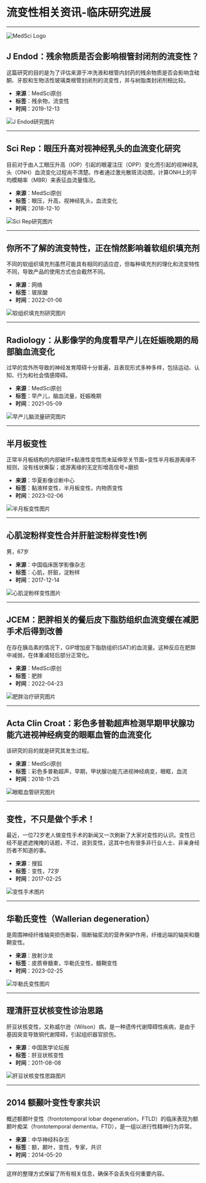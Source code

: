 # 流变性相关资讯-临床研究进展

---

![MedSci Logo](https://static.medsci.cn/public-image/ms-image/416a6450-b970-11ec-a1b8-6123b3ff61ea_logo3.png)

## J Endod：残余物质是否会影响根管封闭剂的流变性？

这篇研究的目的是为了评估来源于冲洗液和根管内封药的残余物质是否会影响含硅酮、牙胶和生物活性玻璃类根管封闭剂的流变性，并与树脂类封闭剂相比较。

- **来源**：MedSci原创
- **标签**：残余物，流变性
- **时间**：2019-12-13

![J Endod研究图片](https://img.medsci.cn/webeditor/uploadfile/201912/20191213140655372.jpg?imageMogr2/format/webp)

---

## Sci Rep：眼压升高对视神经乳头的血流变化研究

目前对于由人工眼压升高（IOP）引起的眼灌注压（OPP）变化而引起的视神经乳头（ONH）血流变化过程尚不清楚。作者通过激光散斑流动图，计算ONH上的平均模糊率（MBR）来表征血流量情况。

- **来源**：MedSci原创
- **标签**：眼压，升高，视神经乳头，血流变化
- **时间**：2018-12-10

![Sci Rep研究图片](https://img.medsci.cn/webeditor/uploadfile/201812/20181210211534581.jpg?imageMogr2/format/webp)

---

## 你所不了解的流变特性，正在悄然影响着软组织填充剂

不同的软组织填充剂虽然可能具有相同的适应症，但每种填充剂的理化和流变特性不同，导致产品的使用方式也会截然不同。

- **来源**：网络
- **标签**：玻尿酸
- **时间**：2022-01-06

![软组织填充剂研究图片](https://img.medsci.cn/202216/1641435556167_5552845.jpg?imageMogr2/format/webp)

---

## Radiology：从影像学的角度看早产儿在妊娠晚期的局部脑血流变化

过早的宫外所导致的神经发育障碍十分普遍，且表现形式多种多样，包括运动、认知、行为和社会情感障碍。

- **来源**：MedSci原创
- **标签**：早产儿，脑血流量，妊娠晚期
- **时间**：2021-05-09

![早产儿脑流量研究图片](https://img.medsci.cn/article/show_article.do?id=3d2121105122)

---

## 半月板变性

正常半月板结构的内部破坏±黏液性变性而未延伸至关节面=变性半月板游离缘不规则，没有线状撕裂；或游离缘的无定形增高信号=磨损

- **来源**：华夏影像诊断中心
- **标签**：黏液样变性，半月板变性，内物质变性
- **时间**：2023-02-06

![半月板变性图片](https://img.medsci.cn/images/20230111/044351a51fc044ac9913a3259d8a73a1.jpg?imageMogr2/format/webp)

---

## 心肌淀粉样变性合并肝脏淀粉样变性1例

男，67岁

- **来源**：中国临床医学影像杂志
- **标签**：心肌，肝脏，淀粉样
- **时间**：2017-12-14

![心肌淀粉样变性图片](https://img.medsci.cn/webeditor/uploadfile/201712/20171214124236530.png?imageMogr2/format/webp)

---

## JCEM：肥胖相关的餐后皮下脂肪组织血流变缓在减肥手术后得到改善

在存在胰岛素的情况下，GIP增加皮下脂肪组织(SAT)的血流量。这种反应在肥胖中减弱，在体重减轻后部分正常化。

- **来源**：MedSci原创
- **标签**：肥胖
- **时间**：2022-04-23

![肥胖治疗研究图片](https://img.medsci.cn/Random/160513164149-03-manila-street-food-congress-exlarge-169.jpg?imageMogr2/format/webp)

---

## Acta Clin Croat：彩色多普勒超声检测早期甲状腺功能亢进视神经病变的眼眶血管的血流变化

该研究的目的就是研究其发生过程。

- **来源**：MedSci原创
- **标签**：彩色多普勒超声，早期，甲状腺功能亢进视神经病变，眼眶，血流
- **时间**：2018-11-25

![眼眶血管研究图片](https://img.medsci.cn/webeditor/uploadfile/201811/20181125231412755.jpg?imageMogr2/format/webp)

---

## 变性，不只是做个手术！

最近，一位72岁老人做变性手术的新闻又一次刷新了大家对变性的认识。变性已经不是遮遮掩掩的话题，不过，说到变性，这其中也有很多非行业人士、非亲身经历者不知道的事。

- **来源**：搜狐
- **标签**：变性，72岁
- **时间**：2017-02-25

![变性手术图片](https://img.medsci.cn/webeditor/uploadfile/201702/20170225185205761.jpg?imageMogr2/format/webp)

---

## 华勒氏变性（Wallerian degeneration）

是周围神经纤维轴突损伤断裂，阻断轴浆流的营养保护作用，纤维远端的轴突和髓鞘变性。

- **来源**：放射沙龙
- **标签**：皮质脊髓束，华勒氏变性，髓鞘变性
- **时间**：2023-02-25

![华勒氏变性图片](https://img.medsci.cn/article/show_article.do?id=683ee606468a)

---

## 理清肝豆状核变性诊治思路

肝豆状核变性，又称威尔逊（Wilson）病，是一种遗传代谢障碍性疾病，是由于基因突变导致铜代谢障碍，引起组织器官损伤。

- **来源**：中国医学论坛报
- **标签**：肝豆状核变性
- **时间**：2011-08-08

![肝豆状核变性思路图片](https://img.medsci.cn/article/show_article.do?id=957029e9e8)

---

## 2014 额颞叶变性专家共识

概述额颞叶变性（frontotemporal lobar degeneration，FTLD）的临床表现为额颞叶痴呆（frontotemporal dementia，FTD），是一组以进行性精神行为异常。

- **来源**：中华神经科杂志
- **标签**：额，颞叶，变性，专家，共识
- **时间**：2014-05-20

---

这样的整理方式保留了所有相关信息，确保不会丢失任何重要内容。
<!-- tcd_original_link https://www.medsci.cn/search;jsessionid=43E8DB848F91BAA2220CF21163650673?q=%E6%B5%81%E5%8F%98%E6%80%A7&module=&time_type=0&sort_type=1&search_type=1&page=1 -->
